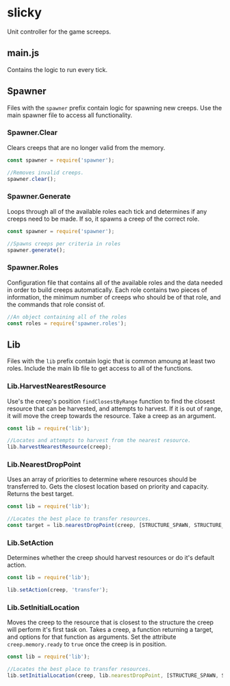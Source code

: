 # slicky
Unit controller for the game screeps.

## main.js

Contains the logic to run every tick.

## Spawner

Files with the `spawner` prefix contain logic for spawning new creeps. Use the main spawner file to
access all functionality.

### Spawner.Clear

Clears creeps that are no longer valid from the memory.

```javascript
const spawner = require('spawner');

//Removes invalid creeps.
spawner.clear();
```

### Spawner.Generate

Loops through all of the available roles each tick and determines if any creeps need to be made. If so, it spawns a creep of the correct role.

```javascript
const spawner = require('spawner');

//Spawns creeps per criteria in roles
spawner.generate();
```

### Spawner.Roles

Configuration file that contains all of the available roles and the data needed in order
to build creeps automatically. Each role contains two pieces of information, the minimum
number of creeps who should be of that role, and the commands that role consist of.

```javascript
//An object containing all of the roles
const roles = require('spawner.roles');
```

## Lib

Files with the `lib` prefix contain logic that is common amoung at least two roles. Include the main lib file
to get access to all of the functions.

### Lib.HarvestNearestResource

Use's the creep's position `findClosestByRange` function to find the closest resource that can be harvested, and
attempts to harvest. If it is out of range, it will move the creep towards the resource. Take a creep as an argument.

```javascript
const lib = require('lib');

//Locates and attempts to harvest from the nearest resource.
lib.harvestNearestResource(creep);
```

### Lib.NearestDropPoint

Uses an array of priorities to determine where resources should be transferred to. Gets the closest location
based on priority and capacity. Returns the best target.

```javascript
const lib = require('lib');

//Locates the best place to transfer resources.
const target = lib.nearestDropPoint(creep, [STRUCTURE_SPAWN, STRUCTURE_CONTAINER]);
```

### Lib.SetAction
Determines whether the creep should harvest resources or do it's default action.

```javascript
const lib = require('lib');

lib.setAction(creep, 'transfer');
```

### Lib.SetInitialLocation
Moves the creep to the resource that is closest to the structure the creep will perform it's first task on. Takes
a creep, a function returning a target, and options for that function as arguments. Set the attribute `creep.memory.ready` to `true`
once the creep is in position.

```javascript
const lib = require('lib');

//Locates the best place to transfer resources.
lib.setInitialLocation(creep, lib.nearestDropPoint, [STRUCTURE_SPAWN, STRUCTURE_CONTAINER]);
```
